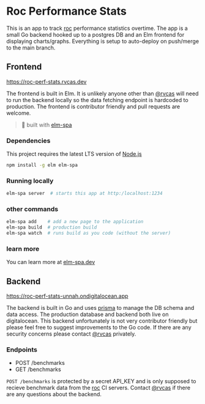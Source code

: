 # Roc Performance Stats

This is an app to track [roc](https://github.com/rtfeldman/roc) performance statistics
overtime. The app is a small Go backend hooked up to a postgres DB and
an Elm frontend for displaying charts/graphs. Everything is setup to auto-deploy on push/merge
to the main branch.

## Frontend

https://roc-perf-stats.rvcas.dev

The frontend is built in Elm. It is unlikely anyone other than [@rvcas](https://github.com/rvcas) will need to
run the backend locally so the data fetching endpoint is hardcoded to production.
The frontend is contributor friendly and pull requests are welcome.

> 🌳  built with [elm-spa](https://elm-spa.dev)

### Dependencies

This project requires the latest LTS version of [Node.js](https://nodejs.org/)

```bash
npm install -g elm elm-spa
```

### Running locally

```bash
elm-spa server  # starts this app at http:/localhost:1234
```

### other commands

```bash
elm-spa add    # add a new page to the application
elm-spa build  # production build
elm-spa watch  # runs build as you code (without the server)
```

### learn more

You can learn more at [elm-spa.dev](https://elm-spa.dev)

## Backend

https://roc-perf-stats-unnah.ondigitalocean.app

The backend is built in Go and uses [prisma](https://prisma.io) to manage the DB schema and data access.
The production database and backend both live on digitalocean. This backend unfortunately is not very
contributor friendly but please feel free to suggest improvements to the Go code. If there are any security concerns
please contact [@rvcas](https://github.com/rvcas) privately.

### Endpoints

* POST /benchmarks
* GET /benchmarks

`POST /benchmarks` is protected by a secret API_KEY and is only supposed to recieve benchmark data
from the [roc](https://github.com/rtfeldman/roc) CI servers. Contact [@rvcas](https://github.com/rvcas) if there are any questions about the backend.